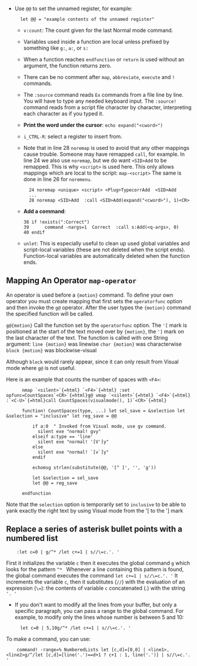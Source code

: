 - Use `@@` to set the unnamed register, for example:

        let @@ = "example contents of the unnamed register"

  - `v:count`: The count given for the last Normal mode command.

  - Variables used inside a function are local unless prefixed by something like `g:`, `a:`, or `s:`

  - When a function reaches `endfunction` or `return` is used without an argument, the function returns zero.

  - There can be no comment after `map`, `abbreviate`, `execute` and `!` commands.

  - The `:source` command reads `Ex` commands from a file line by line. You will have to type any needed keyboard input. The `:source!` command reads from a script file character by character, interpreting each character as if you typed it.

  - **Print the word under the cursor**: `echo expand("<cword>")`

  - `i_CTRL-R`: select a register to insert from.

  - Note that in line 28 `noremap` is used to avoid that any other mappings cause trouble. Someone may have remapped `call`, for example. In line 24 we also use `noremap`, but we do want `<SID>Add` to be remapped. This is why `<script>` is used here. This only allows mappings which are local to the script: `map-<script>` The same is done in line 26 for `noremenu`.

          24 noremap <unique> <script> <Plug>TypecorrAdd  <SID>Add
          ...
          28 noremap <SID>Add  :call <SID>Add(expand("<cword>"), 1)<CR>

  -   **Add a command**:

          38 if !exists(":Correct")
          39      command -nargs=1  Correct  :call s:Add(<q-args>, 0)
          40 endif

  - `unlet`: This is especially useful to clean up used global variables and script-local variables (these are not deleted when the script ends). Function-local variables are automatically deleted when the function ends.

## Mapping An Operator `map-operator`

  An operator is used before a `{motion}` command. To define your own operator you must create mapping that first sets the `operatorfunc` option and then invoke the `g@` operator. After the user types the `{motion}` command the specified function will be called.

  `g@{motion}` Call the function set by the `operatorfunc` option. The `'[` mark is positioned at the start of the text moved over by `{motion}`, the `']` mark on the last character of the text. The function is called with one String argument: `line {motion}` was linewise `char {motion}` was characterwise `block {motion}` was blockwise-visual

  Although `block` would rarely appear, since it can only result from Visual mode where `g@` is not useful.

  Here is an example that counts the number of spaces with `<F4>`:

          nmap `<silent>`{=html} `<F4>`{=html} :set opfunc=CountSpaces`<CR>`{=html}g@ vmap `<silent>`{=html} `<F4>`{=html} :`<C-U>`{=html}call CountSpaces(visualmode(), 1)`<CR>`{=html}

          function! CountSpaces(type, ...) let sel_save = &selection let &selection = "inclusive" let reg_save = @@

              if a:0  " Invoked from Visual mode, use gv command.
                silent exe "normal! gvy"
              elseif a:type == 'line'
                silent exe "normal! '[V']y"
              else
                silent exe "normal! `[v`]y"
              endif

              echomsg strlen(substitute(@@, '[^ ]', '', 'g'))

              let &selection = sel_save
              let @@ = reg_save

          endfunction

  Note that the `selection` option is temporarily set to `inclusive` to be able to yank exactly the right text by using Visual mode from the \'\[ to the \'\] mark

## Replace a series of asterisk bullet points with a numbered list

        :let c=0 | g/^* /let c+=1 | s//\=c.'. '

First it initializes the variable `c` then it executes the global command `g` which looks for the pattern `^* `
Whenever a line containing this pattern is found, the global command executes the command `let c+=1 | s//\=c.'. '`
It increments the variable `c`, then it substitutes (`//`) with the evaluation of an expression (`\=`): the contents of variable `c` concatenated (.) with the string `'. '`

- If you don't want to modify all the lines from your buffer, but only a specific paragraph, you can pass a range to the global command. For example, to modify only the lines whose number is between 5 and 10:

        let c=0 | 5,10g/^* /let c+=1 | s//\=c.'. '

To make a command, you can use:

        command! -range=% NumberedLists let [c,d]=[0,0] | <line1>,<line2>g/^/let [c,d]=[line('.')==d+1 ? c+1 : 1, line('.')] | s//\=c.'. '
